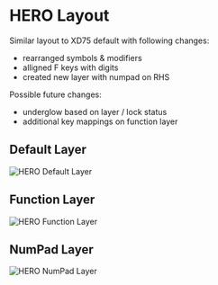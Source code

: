 # HERO Layout

Similar layout to XD75 default with following changes:
* rearranged symbols & modifiers
* alligned F keys with digits
* created new layer with numpad on RHS

Possible future changes:
* underglow based on layer / lock status
* additional key mappings on function layer

## Default Layer
![HERO Default Layer]()

## Function Layer
![HERO Function Layer]()

## NumPad Layer
![HERO NumPad Layer]()

